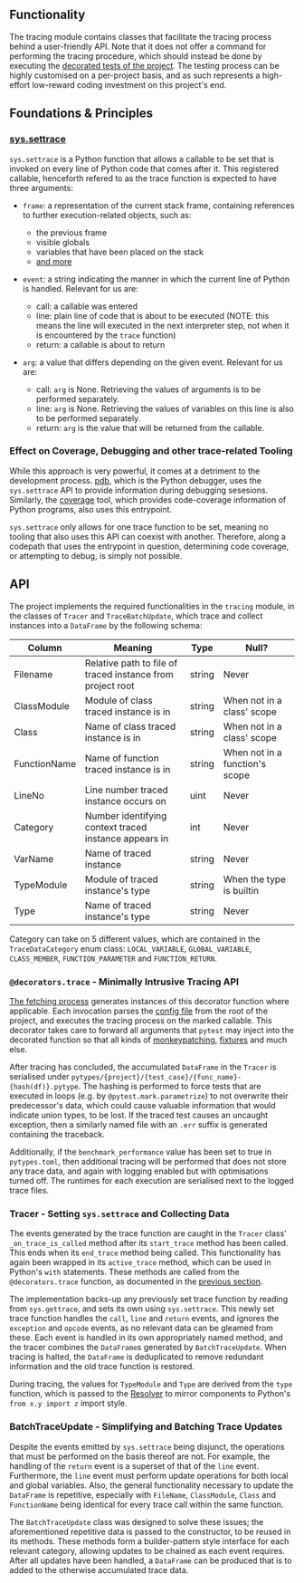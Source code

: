 ## Functionality

The tracing module contains classes that facilitate the tracing process behind a user-friendly API.
Note that it does not offer a command for performing the tracing procedure, which should instead be done by executing the [decorated tests of the project](fetching.md).
The testing process can be highly customised on a per-project basis, and as such represents a high-effort low-reward coding investment on this project's end.

## Foundations & Principles

### [sys.settrace](https://docs.python.org/3/library/sys.html#sys.settrace)

`sys.settrace` is a Python function that allows a callable to be set that is invoked on every line of Python code that comes after it.
This registered callable, henceforth refered to as the trace function is expected to have three arguments:
 
- `frame`: a representation of the current stack frame, containing references to further execution-related objects, such as:
    - the previous frame
    - visible globals 
    - variables that have been placed on the stack
    - [and more](https://docs.python.org/3/library/inspect.html)

- `event`: a string indicating the manner in which the current line of Python is handled. Relevant for us are:
    - call: a callable was entered
    - line: plain line of code that is about to be executed (NOTE: this means the line will executed in the next interpreter step, not when it is encountered by the `trace` function)
    - return: a callable is about to return

- `arg`: a value that differs depending on the given event. Relevant for us are:
    - call: `arg` is None. Retrieving the values of arguments is to be performed separately.
    - line: `arg` is None. Retrieving the values of variables on this line is also to be performed separately.
    - return: `arg` is the value that will be returned from the callable.

### Effect on Coverage, Debugging and other trace-related Tooling

While this approach is very powerful, it comes at a detriment to the development process.
[pdb](https://docs.python.org/3/library/pdb.html), which is the Python debugger, uses the `sys.settrace` API to provide information during debugging sesesions.
Similarly, the [coverage](https://coverage.readthedocs.io/en/6.4.4/) tool, which provides code-coverage information of Python programs, also uses this entrypoint.

`sys.settrace` only allows for one trace function to be set, meaning no tooling that also uses this API can coexist with another.
Therefore, along a codepath that uses the entrypoint in question, determining code coverage, or attempting to debug, is simply not possible.



## API

The project implements the required functionalities in the `tracing` module, in the classes of `Tracer` and `TraceBatchUpdate`, which trace and collect instances into a `DataFrame` by the following schema:


| Column       | Meaning                                                    | Type              | Null?                          |
|--------------|------------------------------------------------------------|-------------------|--------------------------------|
| Filename     | Relative path to file of traced instance from project root | string            | Never                          |
| ClassModule  | Module of class traced instance is in                      | string            | When not in a class' scope     |
| Class        | Name of class traced instance is in                        | string            | When not in a class' scope     |
| FunctionName | Name of function traced instance is in                     | string            | When not in a function's scope |
| LineNo       | Line number traced instance occurs on                      | uint              | Never                          |
| Category     | Number identifying context traced instance appears in      | int               | Never                          |
| VarName      | Name of traced instance                                    | string            | Never                          |
| TypeModule   | Module of traced instance's type                           | string            | When the type is builtin       |
| Type         | Name of traced instance's type                             | string            | Never                          |


Category can take on 5 different values, which are contained in the `TraceDataCategory` enum class: `LOCAL_VARIABLE`, `GLOBAL_VARIABLE`, `CLASS_MEMBER`, `FUNCTION_PARAMETER` and `FUNCTION_RETURN`.


### `@decorators.trace` - Minimally Intrusive Tracing API

[The fetching process](fetching.md) generates instances of this decorator function where applicable.
Each invocation parses the [config file](../misc/config.md) from the root of the project, and executes the tracing process on the marked callable.
This decorator takes care to forward all arguments that `pytest` may inject into the decorated function so that all kinds of [monkeypatching](https://docs.pytest.org/en/latest/how-to/monkeypatch.html), [fixtures](https://docs.pytest.org/en/latest/how-to/fixtures.html) and much else.

After tracing has concluded, the accumulated `DataFrame` in the `Tracer` is serialised under `pytypes/{project}/{test_case}/{func_name}-{hash(df)}.pytype`.
The hashing is performed to force tests that are executed in loops (e.g. by `@pytest.mark.parametrize`) to not overwrite their predecessor's data, which could cause valuable information that would indicate union types, to be lost.
If the traced test causes an uncaught exception, then a similarly named file with an `.err` suffix is generated containing the traceback.

Additionally, if the `benchmark_performance` value has been set to true in `pytypes.toml`, then additional tracing will be performed that does not store any trace data, and again with logging enabled but with optimisations turned off.
The runtimes for each execution are serialised next to the logged trace files.


### Tracer - Setting `sys.settrace` and Collecting Data

The events generated by the trace function are caught in the `Tracer` class' `_on_trace_is_called` method after its `start_trace` method has been called.
This ends when its `end_trace` method being called.
This functionality has again been wrapped in its `active_trace` method, which can be used in Python's `with` statements.
These methods are called from the `@decorators.trace` function, as documented in the [previous section](#decoratorstrace---minimally-intrusive-tracing-api).

The implementation backs-up any previously set trace function by reading from `sys.gettrace`, and sets its own using `sys.settrace`.
This newly set trace function handles the `call`, `line` and `return` events, and ignores the `exception` and `opcode` events, as no relevant data can be gleamed from these.
Each event is handled in its own appropriately named method, and the tracer combines the `DataFrame`s generated by `BatchTraceUpdate`.
When tracing is halted, the `DataFrame` is deduplicated to remove redundant information and the old trace function is restored.

During tracing, the values for `TypeModule` and `Type` are derived from the `type` function, which is passed to the [Resolver](../misc/resolver.md) to mirror components to Python's `from x.y import z` import style.


### BatchTraceUpdate - Simplifying and Batching Trace Updates

Despite the events emitted by `sys.settrace` being disjunct, the operations that must be performed on the basis thereof are not.
For example, the handling of the `return` event is a superset of that of the `line` event. 
Furthermore, the `line` event must perform update operations for both local and global variables.
Also, the general functionality necessary to update the `DataFrame` is repetitive, especially with `FileName`, `ClassModule`, `Class` and `FunctionName` being identical for every trace call within the same function.

The `BatchTraceUpdate` class was designed to solve these issues; the aforementioned repetitive data is passed to the constructor, to be reused in its methods.
These methods form a builder-pattern style interface for each relevant category, allowing updates to be chained as each event requires.
After all updates have been handled, a `DataFrame` can be produced that is to added to the otherwise accumulated trace data.